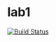 # lab1

[![Build Status](https://travis-ci.com/itmo-java-basics-2020/task-1-MikhniukR.svg?branch=master)](https://travis-ci.com/itmo-java-basics-2020/task-1-MikhniukR)